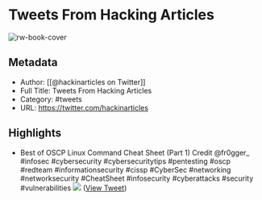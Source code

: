 # Tweets From Hacking Articles

![rw-book-cover](https://pbs.twimg.com/profile_images/1301206555338051584/nUAnAMr9.jpg)

## Metadata
- Author: [[@hackinarticles on Twitter]]
- Full Title: Tweets From Hacking Articles
- Category: #tweets
- URL: https://twitter.com/hackinarticles

## Highlights
- Best of OSCP Linux Command Cheat Sheet (Part 1)
  Credit @fr0gger_
  #infosec #cybersecurity #cybersecuritytips #pentesting #oscp #redteam #informationsecurity #cissp #CyberSec #networking #networksecurity #CheatSheet #infosecurity #cyberattacks #security #vulnerabilities 
  ![](https://pbs.twimg.com/media/Fc3PPzDaUAAxpYJ.jpg) ([View Tweet](https://twitter.com/hackinarticles/status/1571139750945521665))
